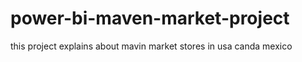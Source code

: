 # power-bi-maven-market-project
this project explains about mavin market stores in usa canda mexico 
